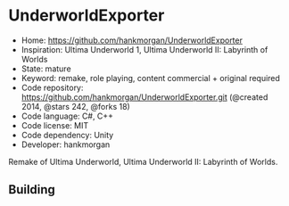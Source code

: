 # UnderworldExporter

- Home: https://github.com/hankmorgan/UnderworldExporter
- Inspiration: Ultima Underworld 1, Ultima Underworld II: Labyrinth of Worlds
- State: mature
- Keyword: remake, role playing, content commercial + original required
- Code repository: https://github.com/hankmorgan/UnderworldExporter.git (@created 2014, @stars 242, @forks 18)
- Code language: C#, C++
- Code license: MIT
- Code dependency: Unity
- Developer: hankmorgan

Remake of Ultima Underworld, Ultima Underworld II: Labyrinth of Worlds.

## Building
